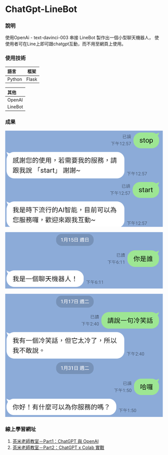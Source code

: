 # ChatGpt-LineBot

### 說明
使用OpenAi - text-davinci-003 串接 LineBot 製作出一個小型聊天機器人，
使使用者可在Line上即可跟chatgpt互動，而不用至網頁上使用。

### 使用技術
| 語言     | 框架    |
|:-------|-------|
| Python | Flask |

| 其他      | 
|:--------|
| OpenAI  |
| LineBot |

### 成果
![](img/0.png)

![](img/1.png)

![](img/2.png)

### 線上學習網址
1. [茶米老師教室－Part1：ChatGPT 與 OpenAI](https://www.youtube.com/watch?v=go7uFUniH1A)
2. [茶米老師教室－Part2：ChatGPT x Colab 實戰](https://www.youtube.com/watch?v=XBSQ1BFoxt0)

